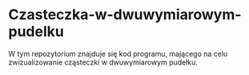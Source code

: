 # Czasteczka-w-dwuwymiarowym-pudelku
W tym repozytorium znajduje się kod programu, mającego na celu zwizualizowanie cząsteczki w dwuwymiarowym pudełku.
